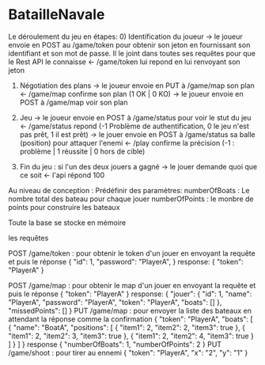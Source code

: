 # BatailleNavale

Le déroulement du jeu en étapes:
0) Identification du joueur
-> le joueur envoie en POST au /game/token pour obtenir son jeton
   en fournissant son identifiant et son mot de passe.
   Il le joint dans toutes ses requêtes pour que le Rest API le connaisse
<- /game/token lui repond en lui renvoyant son jeton

1) Négotiation des plans
-> le joueur envoie en PUT à /game/map son plan
<- /game/map confirme son plan (1 OK | 0 KO)
-> le joueur envoie en POST à /game/map voir son plan

2) Jeu
-> le joueur envoie en POST à /game/status pour voir le stut du jeu
<- /game/status repond
  (-1 Problème de authentification, 0 le jeu n'est pas prêt, 1 il est prêt)
-> le jouer envoie en POST à /game/status sa balle (position) pour attaquer l'enemi
<- /play confirme la précision (-1 : problème | 1 réussite | 0 hors de cible)

4) Fin du jeu : si l'un des deux jouers a gagné
-> le jouer demande quoi que ce soit
<- l'api répond 100

Au niveau de conception :
Prédéfinir des paramètres:
numberOfBoats : Le nombre total des bateau pour chaque jouer
numberOfPoints : le monbre de points pour construire les bateaux

Toute la base se stocke en mémoire

les requêtes

POST /game/token : pour obtenir le token d'un jouer en envoyant la requête et puis le réponse
{
  "id": 1,
  "password": "PlayerA",
}
response:
{
  "token": "PlayerA"
}

POST /game/map : pour obtenir le map d'un jouer en envoyant la requête et puis le réponse
{
  "token": "PlayerA"
}
response:
{
  "jouer": {
    "id": 1,
    "name": "PlayerA",
    "password": "PlayerA",
    "token": "PlayerA",
    "boats": []
  },
  "missedPoints": []
}
PUT /game/map : pour envoyer la liste des bateaux en attendant la réponse comme la confirmation
{
  "token": "PlayerA",
  "boats": [
    {
      "name": "BoatA",
      "positions": [
        {
          "item1": 2,
          "item2": 2,
          "item3": true
        },
        {
          "item1": 2,
          "item2": 3,
          "item3": true
        },
        {
          "item1": 2,
          "item2": 4,
          "item3": true
        }
      ]
    }
  ]
}
response
{
  "numberOfBoats": 1,
  "numberOfPoints": 2
}
PUT /game/shoot : pour tirer au ennemi
{
  "token": "PlayerA",
  "x": "2",
  "y": "1"
}
